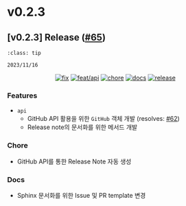 # v0.2.3

## [v0.2.3] Release ([#65](https://github.com/Zerohertz/zerohertzLib/pull/65))

```{admonition} Release Date
:class: tip

2023/11/16
```

<p align="center">
<a href="https://github.com/Zerohertz/zerohertzLib/pulls?q=is:pr label:fix"><img src="https://img.shields.io/badge/fix-d73a4a?style=flat-square&logo=github" alt="fix"/></a>
<a href="https://github.com/Zerohertz/zerohertzLib/pulls?q=is:pr label:feat/api"><img src="https://img.shields.io/badge/feat/api-541B9A?style=flat-square&logo=github" alt="feat/api"/></a>
<a href="https://github.com/Zerohertz/zerohertzLib/pulls?q=is:pr label:chore"><img src="https://img.shields.io/badge/chore-fef2c0?style=flat-square&logo=github" alt="chore"/></a>
<a href="https://github.com/Zerohertz/zerohertzLib/pulls?q=is:pr label:docs"><img src="https://img.shields.io/badge/docs-E1B40A?style=flat-square&logo=github" alt="docs"/></a>
<a href="https://github.com/Zerohertz/zerohertzLib/pulls?q=is:pr label:release"><img src="https://img.shields.io/badge/release-00FF00?style=flat-square&logo=github" alt="release"/></a>
</p>


### Features

+ `api`
  + GitHub API 활용을 위한 `GitHub` 객체 개발 (resolves: [#62](https://github.com/Zerohertz/zerohertzLib/issues/62))
  + Release note의 문서화를 위한 메서드 개발

### Chore

+ GitHub API를 통한 Release Note 자동 생성

### Docs

+ Sphinx 문서화를 위한 Issue 및 PR template 변경
